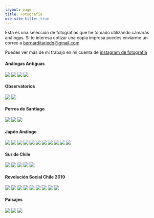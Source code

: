 ```yaml
---
layout: page
title: Fotografía
use-site-title: true
---
```


Esta es una selección de fotografías que he tomado utilizando cámaras análogas. Si te interesa cotizar una copia impresa puedes enviarme un correo a bernarditariedg@gmail.com

Puedes ver más de mi trabajo en mi cuenta de [instagram de fotografía](https://www.instagram.com/suspiro_analogo/)

#### Análogas Antiguas

![](/img/fotografia/1_1.jpg)
![](/img/fotografia/1_2.jpg)
![](/img/fotografia/1_3.jpg)
![](/img/fotografia/1_4.jpg)

#### Observatorios

![](/img/fotografia/3_1.jpg)
![](/img/fotografia/3_2.jpg)

#### Perros de Santiago

![](/img/fotografia/4_1.jpg)
![](/img/fotografia/4_2.jpg)
![](/img/fotografia/4_3.jpg)

#### Japón Análogo

![](/img/fotografia/5_1.jpg)
![](/img/fotografia/5_2.jpg)
![](/img/fotografia/5_3.jpg)
![](/img/fotografia/5_4.jpg)
![](/img/fotografia/5_5.jpg)
![](/img/fotografia/5_6.jpg)
![](/img/fotografia/5_7.jpg)
![](/img/fotografia/5_8.jpg)
![](/img/fotografia/5_9.jpg)
![](/img/fotografia/9_1.jpg)
![](/img/fotografia/9_2.jpg)

#### Sur de Chile

![](/img/fotografia/7_1.jpg)
![](/img/fotografia/7_2.jpg)
![](/img/fotografia/7_3.jpg)
![](/img/fotografia/7_4.jpg)
![](/img/fotografia/7_5.jpg)

#### Revolución Social Chile 2019

![](/img/fotografia/8_1.jpg)
![](/img/fotografia/8_2.jpg)
![](/img/fotografia/8_3.jpg)
![](/img/fotografia/8_4.jpg)
![](/img/fotografia/8_5.jpg)
![](/img/fotografia/10_1.jpg)
![](/img/fotografia/10_2.jpg)
![](/img/fotografia/10_3.jpg)
![](/img/fotografia/10_4.jpg)


#### Paisajes

![](/img/fotografia/14_1.jpg)
![](/img/fotografia/14_2.jpg)
![](/img/fotografia/15_2.jpg)
